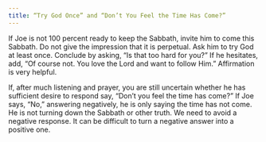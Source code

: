 ```yaml
---
title: “Try God Once” and “Don’t You Feel the Time Has Come?”
---
```


If Joe is not 100 percent ready to keep the Sabbath, invite him to come this Sabbath. Do not give the impression that it is perpetual. Ask him to try God at least once. Conclude by asking, “Is that too hard for you?” If he hesitates, add, “Of course not. You love the Lord and want to follow Him.” Affirmation is very helpful.

If, after much listening and prayer, you are still uncertain whether he has sufficient desire to respond say, “Don’t you feel the time has come?” If Joe says, “No,” answering negatively, he is only saying the time has not come. He is not turning down the Sabbath or other truth. We need to avoid a negative response. It can be difficult to turn a negative answer into a positive one.